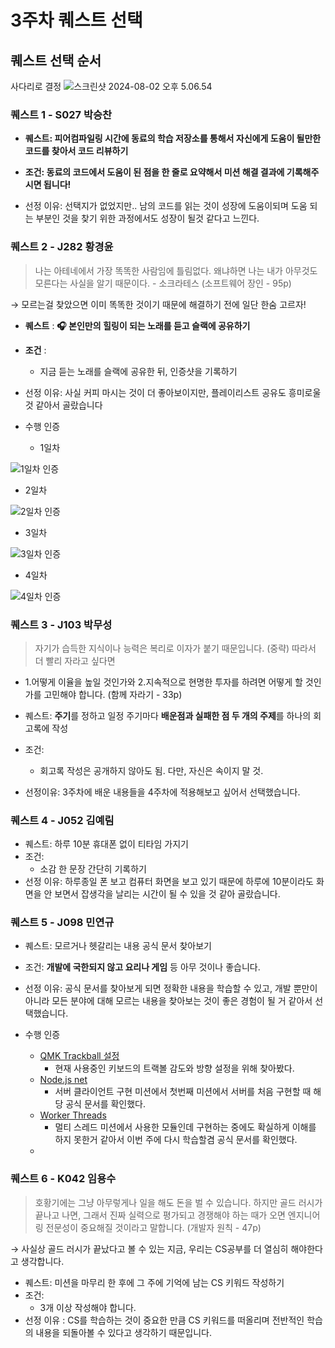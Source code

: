 # 3주차 퀘스트 선택
## 퀘스트 선택 순서
사다리로 결정
![스크린샷 2024-08-02 오후 5.06.54](https://hackmd.io/_uploads/S1YXSM9Y0.png)

### 퀘스트 1 - S027 박승찬
- **퀘스트: 피어컴파일링 시간에 동료의 학습 저장소를 통해서 자신에게 도움이 될만한 코드를 찾아서 코드 리뷰하기**
- **조건: 동료의 코드에서 도움이 된 점을 한 줄로 요약해서 미션 해결 결과에 기록해주시면 됩니다!**

- 선정 이유: 선택지가 없었지만.. 남의 코드를 읽는 것이 성장에 도움이되며 도움 되는 부분인 것을 찾기 위한 과정에서도 성장이 될것 같다고 느낀다.

### 퀘스트 2 - J282 황경윤

> 나는 아테네에서 가장 똑똑한 사람임에 틀림없다. 왜냐하면 나는 내가 아무것도 모른다는 사실을 알기 때문이다. - 소크라테스
(소프트웨어 장인 - 95p)
> 

→ 모르는걸 찾았으면 이미 똑똑한 것이기 때문에 해결하기 전에 일단 한숨 고르자!

- **퀘스트** :  **🎧 본인만의 힐링이 되는 노래를 듣고 슬랙에 공유하기**
- **조건** :
    - 지금 듣는 노래를 슬랙에 공유한 뒤, 인증샷을 기록하기

- 선정 이유: 사실 커피 마시는 것이 더 좋아보이지만, 플레이리스트 공유도 흥미로울 것 같아서 골랐습니다
- 수행 인증
  - 1일차
    
![1일차 인증](https://github.com/user-attachments/assets/0a3fbdbf-ec75-4abc-8fec-d6f1f40c58d4)

  - 2일차

![2일차 인증](https://github.com/user-attachments/assets/1dd1ba3b-2b67-4daa-894a-d684145650cd)

  - 3일차

![3일차 인증](https://github.com/user-attachments/assets/18d2fcf7-2c06-4200-baab-140e6593f37c)


  - 4일차

 ![4일차 인증](https://github.com/user-attachments/assets/0cedc8d0-412a-473c-b696-9ee2991c26e5)
  

### 퀘스트 3 - **J103 박무성**

> 자기가 습득한 지식이나 능력은 복리로 이자가 붙기 때문입니다.
> (중략) 따라서 더 빨리 자라고 싶다면

- 1.어떻게 이율을 높일 것인가와 2.지속적으로 현명한 투자를 하려면 어떻게 할 것인가를 고민해야 합니다.
   (함께 자라기 - 33p)
 

- 퀘스트: **주기**를 정하고 일정 주기마다 **배운점과 실패한 점 두 개의 주제**를 하나의 회고록에 작성
- 조건:
  - 회고록 작성은 공개하지 않아도 됨. 다만, 자신은 속이지 말 것.
- 선정이유: 3주차에 배운 내용들을 4주차에 적용해보고 싶어서 선택했습니다.

### 퀘스트 4 - J052 김예림

- 퀘스트: 하루 10분 휴대폰 없이 티타임 가지기
- 조건:
  - 소감 한 문장 간단히 기록하기
- 선정 이유: 하루종일 폰 보고 컴퓨터 화면을 보고 있기 때문에 하루에 10분이라도 화면을 안 보면서 잡생각을 날리는 시간이 될 수 있을 것 같아 골랐습니다.

### 퀘스트 5 - J098 민연규

- 퀘스트: 모르거나 헷갈리는 내용 공식 문서 찾아보기
- 조건: **개발에 국한되지 않고 요리나 게임** 등 아무 것이나 좋습니다.
- 선정 이유: 공식 문서를 찾아보게 되면 정확한 내용을 학습할 수 있고, 개발 뿐만이 아니라 모든 분야에 대해 모르는 내용을 찾아보는 것이 좋은 경험이 될 거 같아서 선택했습니다.

- 수행 인증
    - [QMK Trackball 설정](https://docs.qmk.fm/features/pointing_device)
        - 현재 사용중인 키보드의 트랙볼 감도와 방향 설정을 위해 찾아봤다.
    - [Node.js net](https://nodejs.org/api/net.html)
        - 서버 클라이언트 구현 미션에서 첫번째 미션에서 서버를 처음 구현할 때 해당 공식 문서를 확인했다.
    - [Worker Threads](https://nodejs.org/api/worker_threads.html)
        - 멀티 스레드 미션에서 사용한 모듈인데 구현하는 중에도 확실하게 이해를 하지 못한거 같아서 이번 주에 다시 학습할겸 공식 문서를 확인했다.
    -     

### 퀘스트 6 - K042 임용수

> 호황기에는 그냥 아무렇게나 일을 해도 돈을 벌 수 있습니다. 하지만 골드 러시가 끝나고 나면, 그래서 진짜 실력으로 평가되고 경쟁해야 하는 때가 오면 엔지니어링 전문성이 중요해질 것이라고 말합니다. (개발자 원칙 - 47p)

→ 사실상 골드 러시가 끝났다고 볼 수 있는 지금, 우리는 CS공부를 더 열심히 해야한다고 생각합니다.

- 퀘스트: 미션을 마무리 한 후에 그 주에 기억에 남는 CS 키워드 작성하기
- 조건:
  - 3개 이상 작성해야 합니다.
- 선정 이유 : CS를 학습하는 것이 중요한 만큼 CS 키워드를 떠올리며 전반적인 학습의 내용을 되돌아볼 수 있다고 생각하기 때문입니다.
